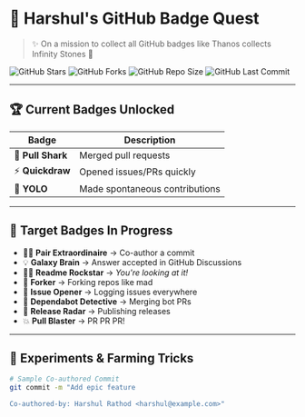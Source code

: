 # 🧿 Harshul's GitHub Badge Quest

> ✨ On a mission to collect all GitHub badges like Thanos collects Infinity Stones 💠

![GitHub Stars](https://img.shields.io/github/stars/Harshul1484/badge-farming?style=social)
![GitHub Forks](https://img.shields.io/github/forks/Harshul1484/badge-farming?style=social)
![GitHub Repo Size](https://img.shields.io/github/repo-size/Harshul1484/badge-farming)
![GitHub Last Commit](https://img.shields.io/github/last-commit/Harshul1484/badge-farming)

---

## 🏆 Current Badges Unlocked

| Badge | Description |
|-------|-------------|
| 🦈 **Pull Shark** | Merged pull requests |
| ⚡ **Quickdraw** | Opened issues/PRs quickly |
| 🚀 **YOLO** | Made spontaneous contributions |

---

## 🎯 Target Badges In Progress

- 👨‍💻 **Pair Extraordinaire** → Co-author a commit  
- 💡 **Galaxy Brain** → Answer accepted in GitHub Discussions  
- 🧑‍🎨 **Readme Rockstar** → *You're looking at it!*  
- 🍴 **Forker** → Forking repos like mad  
- 🐛 **Issue Opener** → Logging issues everywhere  
- 🤖 **Dependabot Detective** → Merging bot PRs  
- 🚢 **Release Radar** → Publishing releases  
- 💥 **Pull Blaster** → PR PR PR!  

---

## 🧪 Experiments & Farming Tricks

```bash
# Sample Co-authored Commit
git commit -m "Add epic feature

Co-authored-by: Harshul Rathod <harshul@example.com>"
